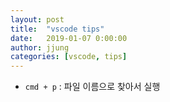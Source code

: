 ```yaml
---
layout: post
title:  "vscode tips"
date:   2019-01-07 0:00:00
author: jjung
categories: [vscode, tips]
---
```


- `cmd + p` : 파일 이름으로 찾아서 실행

